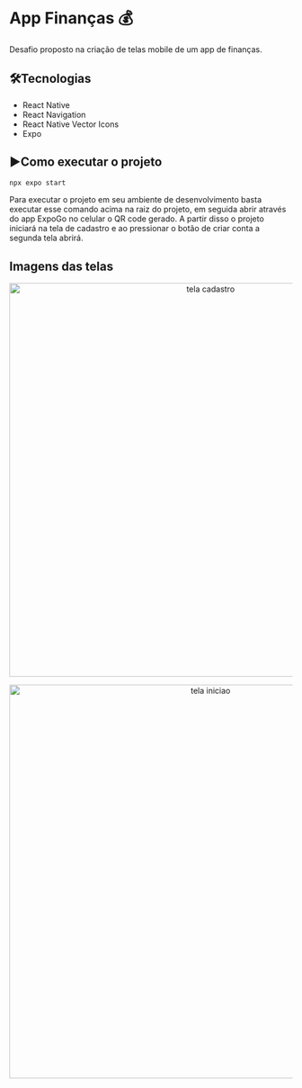 # App Finanças 💰

Desafio proposto na criação de telas mobile de um app de finanças.

## 🛠️Tecnologias

- React Native
- React Navigation
- React Native Vector Icons
- Expo

## ▶️Como executar o projeto 

```bash
npx expo start
```
Para executar o projeto em seu ambiente de desenvolvimento basta executar esse comando acima na raiz do projeto, em seguida abrir através do app ExpoGo no celular o QR code gerado.
A partir disso o projeto iniciará na tela de cadastro e ao pressionar o botão de criar conta a segunda tela abrirá.

## Imagens das telas

<p align="center">
  <img  height="700" src="https://github.com/GuilhermeRamosAju/App-Financas/assets/105815487/6cce3628-223b-4f34-a70d-a459a428a4d7" alt="tela cadastro">
</p>
<p align="center">
  <img height="700" src="https://github.com/GuilhermeRamosAju/App-Financas/assets/105815487/3d135224-4221-4ced-ae55-7eff204a9685" alt="tela iniciao">
</p>

